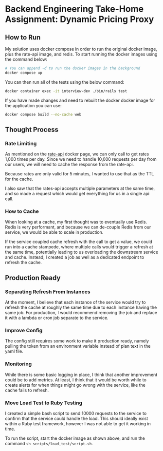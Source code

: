 
# Backend Engineering Take-Home Assignment: Dynamic Pricing Proxy

## How to Run 

My solution uses docker compose in order to run the original docker image, plus the rate-api image, and redis. To start running the docker images using the command below:

```bash
# You can append -d to run the docker images in the background
docker compose up
```

You can then run all of the tests using the below command:
```bash
docker container exec -it interview-dev ./bin/rails test
```

If you have made changes and need to rebuilt the docker docker image for the application you can use:
```bash
docker compose build --no-cache web
```

## Thought Process 

### Rate Limiting 

As mentioned on the [rate-api](https://hub.docker.com/r/tripladev/rate-api) docker page, we can only call to get rates 1,000 times per day. Since we need to handle 10,000 requests per day from our users, we will need to cache the response from the rate-api.

Because rates are only valid for 5 minutes, I wanted to use that as the TTL for the cache. 

I also saw that the rates-api accepts multiple parameters at the same time, and so made a request which would get everything for us in a single api call. 


### How to Cache

When looking at a cache, my first thought was to eventually use Redis. Redis is very performant, and because we can de-couple Redis from our service, we would be able to scale in production. 

If the service coupled cache refresh with the call to get a value, we could run into a cache stampede, where multiple calls would trigger a refresh at the same time, potentially leading to us overloading the downstream service and cache. Instead, I created a job as well as a dedicated endpoint to refresh the cache. 

## Production Ready 

### Separating Refresh From Instances

At the moment, I believe that each instance of the service would try to refresh the cache at roughly the same time due to each instance having the same job. For production, I would recommend removing the job and replace it with a lambda or cron job separate to the service.

### Improve Config

The config still requires some work to make it production ready, namely pulling the token from an environment variable instead of plan text in the yaml file.

### Monitoring 

While there is some basic logging in place, I think that another improvement could be to add metrics. At least, I think that it would be worth while to create alerts for when things might go wrong with the service, like the cache fails to refresh.

### Move Load Test to Ruby Testing

I created a simple bash script to send 10000 requests to the service to confirm that the service could handle the load. This should ideally exist within a Ruby test framework, however I was not able to get it working in time. 

To run the script, start the docker image as shown above, and run the command `sh scripts/load_test/script.sh`.

